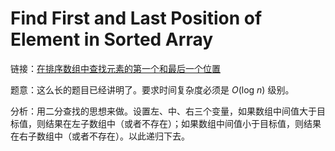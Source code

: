 # Find First and Last Position of Element in Sorted Array

链接：[在排序数组中查找元素的第一个和最后一个位置](https://leetcode-cn.com/problems/find-first-and-last-position-of-element-in-sorted-array/)

题意：这么长的题目已经讲明了。要求时间复杂度必须是 *O*(log *n*) 级别。

分析：用二分查找的思想来做。设置左、中、右三个变量，如果数组中间值大于目标值，则结果在左子数组中（或者不存在）；如果数组中间值小于目标值，则结果在右子数组中（或者不存在）。以此递归下去。